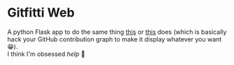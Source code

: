 
# Gitfitti Web

A python Flask app to do the same thing [this](https://github.com/heckerfr0d/github-abuz) or [this](https://github.com/heckerfr0d/github-tile-art) does (which is basically hack your GitHub contribution graph to make it display whatever you want :grin:).  
I think I'm obsessed *help* 🙂  
